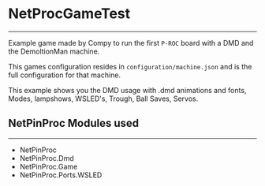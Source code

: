 ﻿# NetProcGameTest
---
Example game made by Compy to run the first `P-ROC` board with a DMD and the DemoltionMan machine.

This games configuration resides in `configuration/machine.json` and is the full configuration for that machine.

This example shows you the DMD usage with .dmd animations and fonts, Modes, lampshows, WSLED's, Trough, Ball Saves, Servos.

## NetPinProc Modules used
---
* NetPinProc
* NetPinProc.Dmd
* NetPinProc.Game
* NetPinProc.Ports.WSLED

